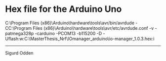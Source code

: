 #  Hex file for the Arduino Uno

C:\Program Files (x86)\Arduino\hardware\tools\avr/bin/avrdude -CC:\Program Files (x86)\Arduino\hardware\tools\avr/etc/avrdude.conf -v -patmega328p -carduino -PCOM13 -b115200 -D -Uflash:w:C:\MasterThesis_Nrf\IOmanager_arduino\io-manager_1.0.3.hex:i

---

Sigurd Odden
